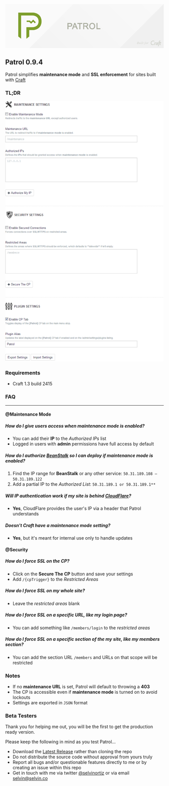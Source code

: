 ![Patrol](resources/etc/patrol.png)

## Patrol 0.9.4
Patrol simplifies **maintenance mode** and **SSL enforcement** for sites built with [Craft](http://buildwithcraft.com)

### TL;DR
![Patrol](resources/etc/features.png)

### Requirements
- Craft 1.3 build 2415

### FAQ

---
#### @Maintenance Mode
##### How do I give users access when maintenance mode is enabled?
- You can add their **IP** to the _Authorized IPs_ list
- Logged in users with **admin** permissions have full access by default

##### How do I authorize [BeanStalk](http://beanstalkapp.com) so I can deploy if maintenance mode is enabled?
1. Find the IP range for **BeanStalk** or any other service: `50.31.189.108 – 50.31.189.122`
2. Add a partial IP to the _Authorized List_: `50.31.189.1 or 50.31.189.1**`

##### Will IP authentication work if my site is behind [CloudFlare](http://cloudflare.com)?
- **Yes**, CloudFlare provides the user's IP via a header that Patrol understands

##### Doesn't Craft have a maintenance mode setting?
- **Yes**, but it's meant for internal use only to handle updates

#### @Security
##### How do I force SSL on the CP?
- Click on the **Secure The CP** button and save your settings
- Add `/{cpTrigger}` to the _Restricted Areas_

##### How do I force SSL on my whole site?
- Leave the _restricted areas_ blank

##### How do I force SSL on a specific URL, like my login page?
- You can add something like `/members/login` to the _restricted areas_

##### How do I force SSL on a specific section of the my site, like my members section?
- You can add the section URL `/members` and URLs on that scope will be restricted

### Notes
- If no **maintenance URL** is set, Patrol will default to throwing a **403**
- The CP is accessible even if **maintenance mode** is turned on to avoid lockouts
- Settings are exported in `JSON` format

### Beta Testers
Thank you for helping me out, you will be the first to get the production ready version.

Please keep the following in mind as you test Patrol...

- Download the [Latest Release](https://github.com/selvinortiz/craft-patrol/releases/tag/v0.9.4) rather than cloning the repo
- Do not distribute the source code without approval from yours truly
- Report all bugs and/or questionable features directly to me or by creating an issue within this repo
- Get in touch with me via twitter [@selvinortiz](http://twitter.com/selvinortiz) or via email selvin@selvin.co
